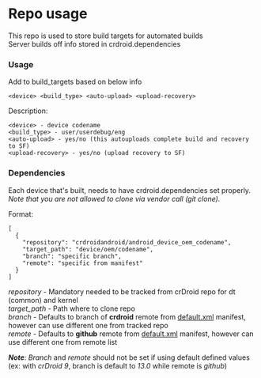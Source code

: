 # Repo usage
This repo is used to store build targets for automated builds  
Server builds off info stored in crdroid.dependencies

### Usage
Add to build_targets based on below info
```
<device> <build_type> <auto-upload> <upload-recovery>
```
Description:
```
<device> - device codename  
<build_type> - user/userdebug/eng  
<auto-upload> - yes/no (this autouploads complete build and recovery to SF)  
<upload-recovery> - yes/no (upload recovery to SF)
```

### Dependencies
Each device that's built, needs to have crdroid.dependencies set properly.  
*Note that you are not allowed to clone via vendor call (git clone).*
  
Format:
```
[
  {
    "repository": "crdroidandroid/android_device_oem_codename",
    "target_path": "device/oem/codename",
    "branch": "specific branch",
    "remote": "specific from manifest"
  }
]
```

*repository* - Mandatory needed to be tracked from crDroid repo for dt (common) and kernel  
*target_path* - Path where to clone repo  
*branch* - Defaults to branch of **crdroid** remote from [default.xml](https://github.com/crdroidandroid/android) manifest, however can use different one from tracked repo  
*remote* - Defaults to **github** remote from [default.xml](https://github.com/crdroidandroid/android) manifest, however can use different one from remote list  
  
***Note***: *Branch* and *remote* should not be set if using default defined values (ex: with *crDroid 9*, branch is default to *13.0* while remote is *github*)
